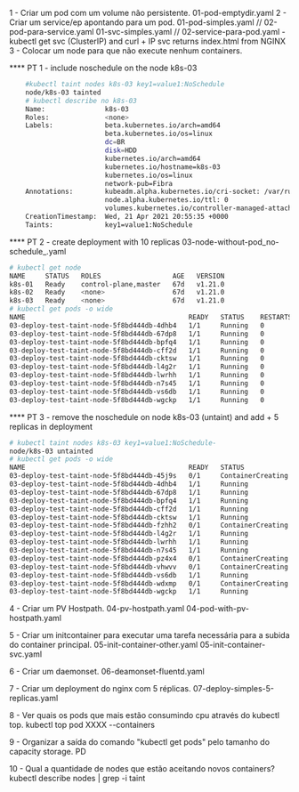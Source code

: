 1 - Criar um pod com um volume não persistente.
	01-pod-emptydir.yaml
2 - Criar um service/ep apontando para um pod.
	01-pod-simples.yaml // 02-pod-para-service.yaml
	01-svc-simples.yaml // 02-service-para-pod.yaml
	- kubectl get svc (ClusterIP) and curl + IP svc returns index.html from NGINX
3 - Colocar um node para que não execute nenhum containers.

**** PT 1 - include noschedule on the node k8s-03

``` bash
	#kubectl taint nodes k8s-03 key1=value1:NoSchedule
	node/k8s-03 tainted
	# kubectl describe no k8s-03 
	Name:               k8s-03
	Roles:              <none>
	Labels:             beta.kubernetes.io/arch=amd64
        	            beta.kubernetes.io/os=linux
	                    dc=BR
	                    disk=HDD
	                    kubernetes.io/arch=amd64
	                    kubernetes.io/hostname=k8s-03
	                    kubernetes.io/os=linux
	                    network-pub=Fibra
	Annotations:        kubeadm.alpha.kubernetes.io/cri-socket: /var/run/dockershim.sock
	                    node.alpha.kubernetes.io/ttl: 0
	                    volumes.kubernetes.io/controller-managed-attach-detach: true
	CreationTimestamp:  Wed, 21 Apr 2021 20:55:35 +0000
	Taints:             key1=value1:NoSchedule
``` 

**** PT 2 - create deployment with 10 replicas 
	03-node-without-pod_no-schedule_.yaml

``` bash
# kubectl get node
NAME     STATUS   ROLES                  AGE   VERSION
k8s-01   Ready    control-plane,master   67d   v1.21.0
k8s-02   Ready    <none>                 67d   v1.21.0
k8s-03   Ready    <none>                 67d   v1.21.0
# kubectl get pods -o wide
NAME                                         READY   STATUS    RESTARTS   AGE   IP           NODE     NOMINATED NODE   READINESS GATES
03-deploy-test-taint-node-5f8bd444db-4dhb4   1/1     Running   0          55s   10.40.0.7    k8s-02   <none>           <none>
03-deploy-test-taint-node-5f8bd444db-67dp8   1/1     Running   0          55s   10.40.0.6    k8s-02   <none>           <none>
03-deploy-test-taint-node-5f8bd444db-bpfq4   1/1     Running   0          55s   10.40.0.4    k8s-02   <none>           <none>
03-deploy-test-taint-node-5f8bd444db-cff2d   1/1     Running   0          55s   10.40.0.11   k8s-02   <none>           <none>
03-deploy-test-taint-node-5f8bd444db-cktsw   1/1     Running   0          55s   10.40.0.9    k8s-02   <none>           <none>
03-deploy-test-taint-node-5f8bd444db-l4g2r   1/1     Running   0          55s   10.40.0.1    k8s-02   <none>           <none>
03-deploy-test-taint-node-5f8bd444db-lwrhh   1/1     Running   0          55s   10.40.0.8    k8s-02   <none>           <none>
03-deploy-test-taint-node-5f8bd444db-n7s45   1/1     Running   0          55s   10.40.0.3    k8s-02   <none>           <none>
03-deploy-test-taint-node-5f8bd444db-vs6db   1/1     Running   0          55s   10.40.0.2    k8s-02   <none>           <none>
03-deploy-test-taint-node-5f8bd444db-wgckp   1/1     Running   0          55s   10.40.0.10   k8s-02   <none>           <none>
```     
**** PT 3 - remove the noschedule on node k8s-03 (untaint) and add + 5 replicas in deployment

``` bash
# kubectl taint nodes k8s-03 key1=value1:NoSchedule-
node/k8s-03 untainted
# kubectl get pods -o wide
NAME                                         READY   STATUS              RESTARTS   AGE     IP           NODE     NOMINATED NODE   READINESS GATES
03-deploy-test-taint-node-5f8bd444db-45j9s   0/1     ContainerCreating   0          3s      <none>       k8s-03   <none>           <none>
03-deploy-test-taint-node-5f8bd444db-4dhb4   1/1     Running             0          7m34s   10.40.0.7    k8s-02   <none>           <none>
03-deploy-test-taint-node-5f8bd444db-67dp8   1/1     Running             0          7m34s   10.40.0.6    k8s-02   <none>           <none>
03-deploy-test-taint-node-5f8bd444db-bpfq4   1/1     Running             0          7m34s   10.40.0.4    k8s-02   <none>           <none>
03-deploy-test-taint-node-5f8bd444db-cff2d   1/1     Running             0          7m34s   10.40.0.11   k8s-02   <none>           <none>
03-deploy-test-taint-node-5f8bd444db-cktsw   1/1     Running             0          7m34s   10.40.0.9    k8s-02   <none>           <none>
03-deploy-test-taint-node-5f8bd444db-fzhh2   0/1     ContainerCreating   0          3s      <none>       k8s-03   <none>           <none>
03-deploy-test-taint-node-5f8bd444db-l4g2r   1/1     Running             0          7m34s   10.40.0.1    k8s-02   <none>           <none>
03-deploy-test-taint-node-5f8bd444db-lwrhh   1/1     Running             0          7m34s   10.40.0.8    k8s-02   <none>           <none>
03-deploy-test-taint-node-5f8bd444db-n7s45   1/1     Running             0          7m34s   10.40.0.3    k8s-02   <none>           <none>
03-deploy-test-taint-node-5f8bd444db-pz4x4   0/1     ContainerCreating   0          3s      <none>       k8s-03   <none>           <none>
03-deploy-test-taint-node-5f8bd444db-vhwvv   0/1     ContainerCreating   0          3s      <none>       k8s-03   <none>           <none>
03-deploy-test-taint-node-5f8bd444db-vs6db   1/1     Running             0          7m34s   10.40.0.2    k8s-02   <none>           <none>
03-deploy-test-taint-node-5f8bd444db-wdxmp   0/1     ContainerCreating   0          3s      <none>       k8s-03   <none>           <none>
03-deploy-test-taint-node-5f8bd444db-wgckp   1/1     Running             0          7m34s   10.40.0.10   k8s-02   <none>           <none>
```



4 - Criar um PV Hostpath.
	04-pv-hostpath.yaml
	04-pod-with-pv-hostpath.yaml


5 - Criar um initcontainer para executar uma tarefa necessária para a subida do container principal.
	05-init-container-other.yaml
	05-init-container-svc.yaml
	
6 - Criar um daemonset.
	06-deamonset-fluentd.yaml

7 - Criar um deployment do nginx com 5 réplicas.
	07-deploy-simples-5-replicas.yaml
	
8 - Ver quais os pods que mais estão consumindo cpu através do kubectl top.
	kubectl top pod XXXX --containers
	
9 - Organizar a saída do comando "kubectl get pods" pelo tamanho do capacity storage.
	PD

10 - Qual a quantidade de nodes que estão aceitando novos containers?
	kubectl describe nodes | grep -i taint


